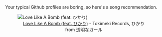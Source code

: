 Your typical Github profiles are boring, so here's a song recommendation.
<figure><img src="https://i.scdn.co/image/ab67616d0000b2733435816b3272652472e5aa53" alt="Love Like A Bomb (feat. ひかり)" /><figcaption align="center"><a href="https://open.spotify.com/track/3B7jBMQUFsIMhrMDOtB39p" target="_blank">Love Like A Bomb (feat. ひかり)</a> - Tokimeki Records, ひかり from 透明なガール</figcaption></figure>
